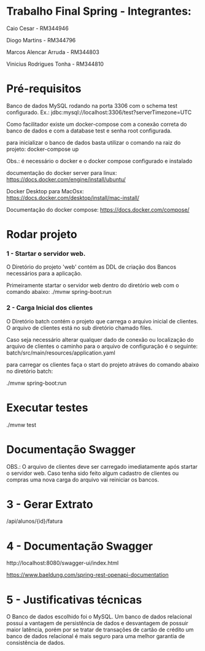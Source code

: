 # Trabalho Final Spring - Integrantes:
Caio Cesar - RM344946

Diogo Martins - RM344796

Marcos Alencar Arruda - RM344803

Vinicius Rodrigues Tonha - RM344810

# Pré-requisitos
Banco de dados MySQL rodando na porta 3306 com o schema test configurado.
Ex.: jdbc:mysql://localhost:3306/test?serverTimezone=UTC

Como facilitador existe um docker-compose com a conexão correta do banco de dados e com a database test e senha root configurada. 

para inicializar o banco de dados basta utilizar o comando na raiz do projeto:
docker-compose up

Obs.: é necessário o docker e o docker compose configurado e instalado

documentação do docker server para linux: https://docs.docker.com/engine/install/ubuntu/

Docker Desktop para MacOsx: https://docs.docker.com/desktop/install/mac-install/

Documentação do docker compose:  https://docs.docker.com/compose/

# Rodar projeto
### 1 - Startar o servidor web.

O Diretório do projeto 'web' contém as DDL de criação dos Bancos necessários para a aplicação.

Primeiramente startar o servidor web dentro do diretório web com o comando abaixo:
./mvnw spring-boot:run

### 2 - Carga Inicial dos clientes

O Diretório batch contém o projeto que carrega o arquivo inicial de clientes. O arquivo de clientes está no sub diretório chamado files.

Caso seja necessário alterar qualquer dado de conexão ou localização do arquivo de clientes o caminho para o arquivo de configuração é o seguinte:
batch/src/main/resources/application.yaml
 
para carregar os clientes faça o start do projeto atráves do comando abaixo no diretório batch:

./mvnw spring-boot:run

# Executar testes
./mvnw test

# Documentação Swagger
OBS.: 
O arquivo de clientes deve ser carregado imediatamente após startar o servidor web.
Caso tenha sido feito algum cadastro de clientes ou compras uma nova carga do arquivo vai reiniciar os bancos.

# 3 - Gerar Extrato
/api/alunos/{id}/fatura

# 4 -  Documentação Swagger
http://localhost:8080/swagger-ui/index.html

https://www.baeldung.com/spring-rest-openapi-documentation


# 5 - Justificativas técnicas
O Banco de dados escolhido foi o MySQL. Um banco de dados relacional possui a vantagem de persistência de dados
e desvantagem de possuir maior latência, porém por se tratar de transações de cartão de crédito
um banco de dados relacional é mais seguro para uma melhor garantia de consistência de dados.